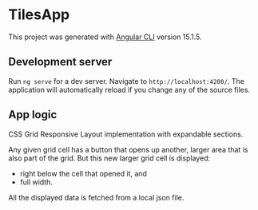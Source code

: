 # TilesApp

This project was generated with [Angular CLI](https://github.com/angular/angular-cli) version 15.1.5.

## Development server

Run `ng serve` for a dev server. Navigate to `http://localhost:4200/`. The application will automatically reload if you change any of the source files.

## App logic

CSS Grid Responsive Layout implementation with expandable sections.

Any given grid cell has a button that opens up another, larger area that is also part of the grid. But this new larger grid cell is displayed:
- right below the cell that opened it, and
- full width.

All the displayed data is fetched from a local json file.
